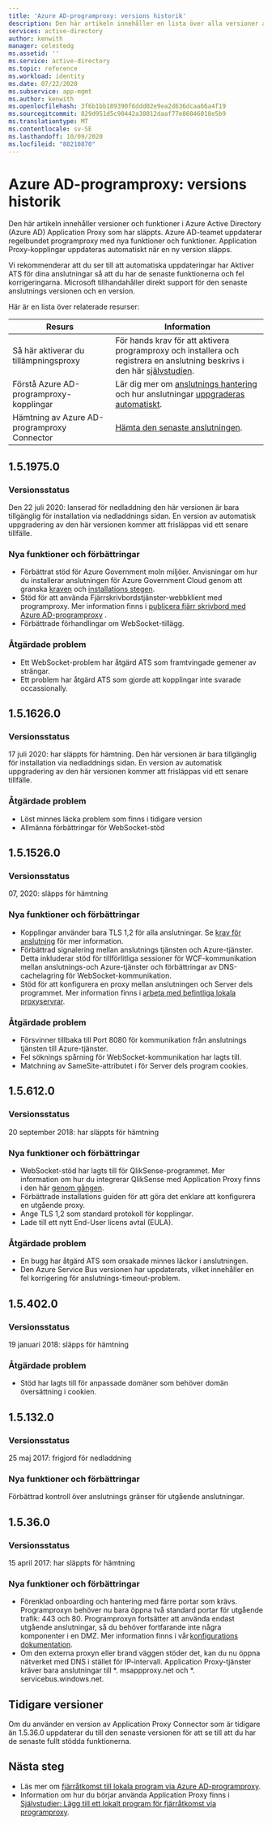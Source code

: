```yaml
---
title: 'Azure AD-programproxy: versions historik'
description: Den här artikeln innehåller en lista över alla versioner av Azure AD-programproxy och beskriver nya funktioner och problem som har åtgärd ATS
services: active-directory
author: kenwith
manager: celestedg
ms.assetid: ''
ms.service: active-directory
ms.topic: reference
ms.workload: identity
ms.date: 07/22/2020
ms.subservice: app-mgmt
ms.author: kenwith
ms.openlocfilehash: 3f6b1bb189390f6ddd02e9ea2d636dcaa66a4f19
ms.sourcegitcommit: 829d951d5c90442a38012daaf77e86046018e5b9
ms.translationtype: MT
ms.contentlocale: sv-SE
ms.lasthandoff: 10/09/2020
ms.locfileid: "88210870"
---
```

# <a name="azure-ad-application-proxy-version-release-history"></a>Azure AD-programproxy: versions historik
Den här artikeln innehåller versioner och funktioner i Azure Active Directory (Azure AD) Application Proxy som har släppts. Azure AD-teamet uppdaterar regelbundet programproxy med nya funktioner och funktioner. Application Proxy-kopplingar uppdateras automatiskt när en ny version släpps. 

Vi rekommenderar att du ser till att automatiska uppdateringar har Aktiver ATS för dina anslutningar så att du har de senaste funktionerna och fel korrigeringarna. Microsoft tillhandahåller direkt support för den senaste anslutnings versionen och en version.

Här är en lista över relaterade resurser:

Resurs |  Information
--------- | --------- |
Så här aktiverar du tillämpningsproxy | För hands krav för att aktivera programproxy och installera och registrera en anslutning beskrivs i den här [självstudien](application-proxy-add-on-premises-application.md).
Förstå Azure AD-programproxy-kopplingar | Lär dig mer om [anslutnings hantering](application-proxy-connectors.md) och hur anslutningar [uppgraderas automatiskt](application-proxy-connectors.md#automatic-updates).
Hämtning av Azure AD-programproxy Connector |  [Hämta den senaste anslutningen](https://download.msappproxy.net/subscription/d3c8b69d-6bf7-42be-a529-3fe9c2e70c90/connector/download).

## <a name="1519750"></a>1.5.1975.0

### <a name="release-status"></a>Versionsstatus

Den 22 juli 2020: lanserad för nedladdning den här versionen är bara tillgänglig för installation via nedladdnings sidan. En version av automatisk uppgradering av den här versionen kommer att frisläppas vid ett senare tillfälle.

### <a name="new-features-and-improvements"></a>Nya funktioner och förbättringar
-   Förbättrat stöd för Azure Government moln miljöer. Anvisningar om hur du installerar anslutningen för Azure Government Cloud genom att granska [kraven](https://docs.microsoft.com/azure/active-directory/hybrid/reference-connect-government-cloud#allow-access-to-urls) och [installations stegen](https://docs.microsoft.com/azure/active-directory/hybrid/reference-connect-government-cloud#install-the-agent-for-the-azure-government-cloud).
- Stöd för att använda Fjärrskrivbordstjänster-webbklient med programproxy. Mer information finns i [publicera fjärr skrivbord med Azure AD-programproxy](application-proxy-integrate-with-remote-desktop-services.md) .
- Förbättrade förhandlingar om WebSocket-tillägg. 

### <a name="fixed-issues"></a>Åtgärdade problem
- Ett WebSocket-problem har åtgärd ATS som framtvingade gemener av strängar.
- Ett problem har åtgärd ATS som gjorde att kopplingar inte svarade occassionally.

## <a name="1516260"></a>1.5.1626.0

### <a name="release-status"></a>Versionsstatus

17 juli 2020: har släppts för hämtning. Den här versionen är bara tillgänglig för installation via nedladdnings sidan. En version av automatisk uppgradering av den här versionen kommer att frisläppas vid ett senare tillfälle.

### <a name="fixed-issues"></a>Åtgärdade problem
- Löst minnes läcka problem som finns i tidigare version
- Allmänna förbättringar för WebSocket-stöd

## <a name="1515260"></a>1.5.1526.0

### <a name="release-status"></a>Versionsstatus

07, 2020: släpps för hämtning

### <a name="new-features-and-improvements"></a>Nya funktioner och förbättringar
-   Kopplingar använder bara TLS 1,2 för alla anslutningar. Se [krav för anslutning](application-proxy-add-on-premises-application.md#prerequisites) för mer information.
- Förbättrad signalering mellan anslutnings tjänsten och Azure-tjänster. Detta inkluderar stöd för tillförlitliga sessioner för WCF-kommunikation mellan anslutnings-och Azure-tjänster och förbättringar av DNS-cachelagring för WebSocket-kommunikation.
- Stöd för att konfigurera en proxy mellan anslutningen och Server dels programmet. Mer information finns i [arbeta med befintliga lokala proxyservrar](application-proxy-configure-connectors-with-proxy-servers.md).

### <a name="fixed-issues"></a>Åtgärdade problem
- Försvinner tillbaka till Port 8080 för kommunikation från anslutnings tjänsten till Azure-tjänster.
- Fel söknings spårning för WebSocket-kommunikation har lagts till. 
- Matchning av SameSite-attributet i för Server dels program cookies.

## <a name="156120"></a>1.5.612.0

### <a name="release-status"></a>Versionsstatus

20 september 2018: har släppts för hämtning

### <a name="new-features-and-improvements"></a>Nya funktioner och förbättringar

- WebSocket-stöd har lagts till för QlikSense-programmet. Mer information om hur du integrerar QlikSense med Application Proxy finns i den här [genom gången](application-proxy-qlik.md). 
- Förbättrade installations guiden för att göra det enklare att konfigurera en utgående proxy. 
- Ange TLS 1,2 som standard protokoll för kopplingar. 
- Lade till ett nytt End-User licens avtal (EULA).  

### <a name="fixed-issues"></a>Åtgärdade problem

- En bugg har åtgärd ATS som orsakade minnes läckor i anslutningen.
- Den Azure Service Bus versionen har uppdaterats, vilket innehåller en fel korrigering för anslutnings-timeout-problem.

## <a name="154020"></a>1.5.402.0

### <a name="release-status"></a>Versionsstatus

19 januari 2018: släpps för hämtning

### <a name="fixed-issues"></a>Åtgärdade problem

- Stöd har lagts till för anpassade domäner som behöver domän översättning i cookien.

## <a name="151320"></a>1.5.132.0

### <a name="release-status"></a>Versionsstatus 

25 maj 2017: frigjord för nedladdning 

### <a name="new-features-and-improvements"></a>Nya funktioner och förbättringar 

Förbättrad kontroll över anslutnings gränser för utgående anslutningar. 

## <a name="15360"></a>1.5.36.0

### <a name="release-status"></a>Versionsstatus

15 april 2017: har släppts för hämtning

### <a name="new-features-and-improvements"></a>Nya funktioner och förbättringar

- Förenklad onboarding och hantering med färre portar som krävs. Programproxyn behöver nu bara öppna två standard portar för utgående trafik: 443 och 80. Programproxyn fortsätter att använda endast utgående anslutningar, så du behöver fortfarande inte några komponenter i en DMZ. Mer information finns i vår [konfigurations dokumentation](application-proxy-add-on-premises-application.md).  
- Om den externa proxyn eller brand väggen stöder det, kan du nu öppna nätverket med DNS i stället för IP-intervall. Application Proxy-tjänster kräver bara anslutningar till *. msappproxy.net och *. servicebus.windows.net.


## <a name="earlier-versions"></a>Tidigare versioner

Om du använder en version av Application Proxy Connector som är tidigare än 1.5.36.0 uppdaterar du till den senaste versionen för att se till att du har de senaste fullt stödda funktionerna.

## <a name="next-steps"></a>Nästa steg
- Läs mer om [fjärråtkomst till lokala program via Azure AD-programproxy](application-proxy.md).
- Information om hur du börjar använda Application Proxy finns i [Självstudier: Lägg till ett lokalt program för fjärråtkomst via programproxy](application-proxy-add-on-premises-application.md).
